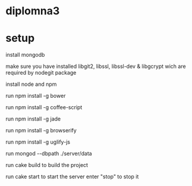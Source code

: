 # diplomna3

# setup

install mongodb

make sure you have installed libgit2, libssl, libssl-dev & libgcrypt wich are required by nodegit package

install node and npm

run npm install -g bower

run npm install -g coffee-script

run npm install -g jade

run npm install -g browserify

run npm install -g uglify-js

run mongod --dbpath ./server/data

run cake build to build the project

run cake start to start the server enter "stop" to stop it
